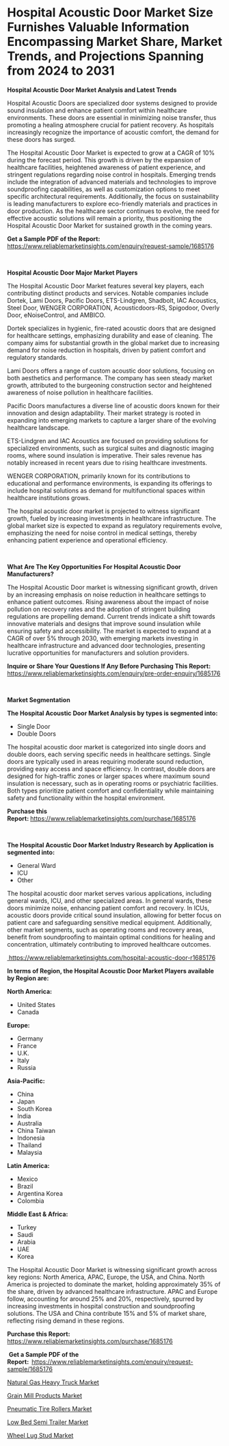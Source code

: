 <p><h1>Hospital Acoustic Door Market Size Furnishes Valuable Information Encompassing Market Share, Market Trends, and Projections Spanning from 2024 to 2031</h1></p><p><strong>Hospital Acoustic Door Market Analysis and Latest Trends</strong></p>
<p><p>Hospital Acoustic Doors are specialized door systems designed to provide sound insulation and enhance patient comfort within healthcare environments. These doors are essential in minimizing noise transfer, thus promoting a healing atmosphere crucial for patient recovery. As hospitals increasingly recognize the importance of acoustic comfort, the demand for these doors has surged.</p><p>The Hospital Acoustic Door Market is expected to grow at a CAGR of 10% during the forecast period. This growth is driven by the expansion of healthcare facilities, heightened awareness of patient experience, and stringent regulations regarding noise control in hospitals. Emerging trends include the integration of advanced materials and technologies to improve soundproofing capabilities, as well as customization options to meet specific architectural requirements. Additionally, the focus on sustainability is leading manufacturers to explore eco-friendly materials and practices in door production. As the healthcare sector continues to evolve, the need for effective acoustic solutions will remain a priority, thus positioning the Hospital Acoustic Door Market for sustained growth in the coming years.</p></p>
<p><strong>Get a Sample PDF of the Report:&nbsp;</strong> <a href="https://www.reliablemarketinsights.com/enquiry/request-sample/1685176?utm_campaign=1264&utm_medium=2&utm_source=Github&utm_content=ia&utm_term=16102024&utm_id=hospital-acoustic-door">https://www.reliablemarketinsights.com/enquiry/request-sample/1685176</a></p>
<p>&nbsp;</p>
<p><strong>Hospital Acoustic Door Major Market Players</strong></p>
<p><p>The Hospital Acoustic Door Market features several key players, each contributing distinct products and services. Notable companies include Dortek, Lami Doors, Pacific Doors, ETS-Lindgren, Shadbolt, IAC Acoustics, Steel Door, WENGER CORPORATION, Acousticdoors-RS, Spigodoor, Overly Door, eNoiseControl, and AMBICO.</p><p>Dortek specializes in hygienic, fire-rated acoustic doors that are designed for healthcare settings, emphasizing durability and ease of cleaning. The company aims for substantial growth in the global market due to increasing demand for noise reduction in hospitals, driven by patient comfort and regulatory standards.</p><p>Lami Doors offers a range of custom acoustic door solutions, focusing on both aesthetics and performance. The company has seen steady market growth, attributed to the burgeoning construction sector and heightened awareness of noise pollution in healthcare facilities.</p><p>Pacific Doors manufactures a diverse line of acoustic doors known for their innovation and design adaptability. Their market strategy is rooted in expanding into emerging markets to capture a larger share of the evolving healthcare landscape.</p><p>ETS-Lindgren and IAC Acoustics are focused on providing solutions for specialized environments, such as surgical suites and diagnostic imaging rooms, where sound insulation is imperative. Their sales revenue has notably increased in recent years due to rising healthcare investments.</p><p>WENGER CORPORATION, primarily known for its contributions to educational and performance environments, is expanding its offerings to include hospital solutions as demand for multifunctional spaces within healthcare institutions grows.</p><p>The hospital acoustic door market is projected to witness significant growth, fueled by increasing investments in healthcare infrastructure. The global market size is expected to expand as regulatory requirements evolve, emphasizing the need for noise control in medical settings, thereby enhancing patient experience and operational efficiency.</p></p>
<p>&nbsp;</p>
<p><strong>What Are The Key Opportunities For Hospital Acoustic Door Manufacturers?</strong></p>
<p><p>The Hospital Acoustic Door market is witnessing significant growth, driven by an increasing emphasis on noise reduction in healthcare settings to enhance patient outcomes. Rising awareness about the impact of noise pollution on recovery rates and the adoption of stringent building regulations are propelling demand. Current trends indicate a shift towards innovative materials and designs that improve sound insulation while ensuring safety and accessibility. The market is expected to expand at a CAGR of over 5% through 2030, with emerging markets investing in healthcare infrastructure and advanced door technologies, presenting lucrative opportunities for manufacturers and solution providers.</p></p>
<p><strong>Inquire or Share Your Questions If Any Before Purchasing This Report:</strong> <a href="https://www.reliablemarketinsights.com/enquiry/pre-order-enquiry/1685176?utm_campaign=1264&utm_medium=2&utm_source=Github&utm_content=ia&utm_term=16102024&utm_id=hospital-acoustic-door">https://www.reliablemarketinsights.com/enquiry/pre-order-enquiry/1685176</a></p>
<p>&nbsp;</p>
<p><strong>Market Segmentation</strong></p>
<p><strong>The Hospital Acoustic Door Market Analysis by types is segmented into:</strong></p>
<p><ul><li>Single Door</li><li>Double Doors</li></ul></p>
<p><p>The hospital acoustic door market is categorized into single doors and double doors, each serving specific needs in healthcare settings. Single doors are typically used in areas requiring moderate sound reduction, providing easy access and space efficiency. In contrast, double doors are designed for high-traffic zones or larger spaces where maximum sound insulation is necessary, such as in operating rooms or psychiatric facilities. Both types prioritize patient comfort and confidentiality while maintaining safety and functionality within the hospital environment.</p></p>
<p><strong>Purchase this Report:&nbsp;</strong><a href="https://www.reliablemarketinsights.com/purchase/1685176?utm_campaign=1264&utm_medium=2&utm_source=Github&utm_content=ia&utm_term=16102024&utm_id=hospital-acoustic-door">https://www.reliablemarketinsights.com/purchase/1685176</a></p>
<p>&nbsp;</p>
<p><strong>The Hospital Acoustic Door Market Industry Research by Application is segmented into:</strong></p>
<p><ul><li>General Ward</li><li>ICU</li><li>Other</li></ul></p>
<p><p>The hospital acoustic door market serves various applications, including general wards, ICU, and other specialized areas. In general wards, these doors minimize noise, enhancing patient comfort and recovery. In ICUs, acoustic doors provide critical sound insulation, allowing for better focus on patient care and safeguarding sensitive medical equipment. Additionally, other market segments, such as operating rooms and recovery areas, benefit from soundproofing to maintain optimal conditions for healing and concentration, ultimately contributing to improved healthcare outcomes.</p></p>
<p><a href="https://www.reliablemarketinsights.com/hospital-acoustic-door-r1685176?utm_campaign=1264&utm_medium=2&utm_source=Github&utm_content=ia&utm_term=16102024&utm_id=hospital-acoustic-door">&nbsp;https://www.reliablemarketinsights.com/hospital-acoustic-door-r1685176</a></p>
<p><strong>In terms of Region, the Hospital Acoustic Door Market Players available by Region are:</strong></p>
<p>
    <p> <strong> North America: </strong>
        <ul>
            <li>United States</li>
            <li>Canada</li>
        </ul>
        </p> 
    <p> <strong> Europe: </strong>
        <ul>
            <li>Germany</li>
            <li>France</li>
            <li>U.K.</li>
            <li>Italy</li>
            <li>Russia</li>
        </ul>
        </p> 
    <p> <strong> Asia-Pacific: </strong>
        <ul>
            <li>China</li>
            <li>Japan</li>
            <li>South Korea</li>
            <li>India</li>
            <li>Australia</li>
            <li>China Taiwan</li>
            <li>Indonesia</li>
            <li>Thailand</li>
            <li>Malaysia</li>
        </ul>
        </p> 
    <p> <strong> Latin America: </strong>
        <ul>
            <li>Mexico</li>
            <li>Brazil</li>
            <li>Argentina Korea</li>
            <li>Colombia</li>
        </ul>
        </p> 
    <p> <strong> Middle East & Africa: </strong>
        <ul>
            <li>Turkey</li>
            <li>Saudi</li>
            <li>Arabia</li>
            <li>UAE</li>
            <li>Korea</li>
        </ul>
    </p>
    </p>
<p><p>The Hospital Acoustic Door Market is witnessing significant growth across key regions: North America, APAC, Europe, the USA, and China. North America is projected to dominate the market, holding approximately 35% of the share, driven by advanced healthcare infrastructure. APAC and Europe follow, accounting for around 25% and 20%, respectively, spurred by increasing investments in hospital construction and soundproofing solutions. The USA and China contribute 15% and 5% of market share, reflecting rising demand in these regions.</p></p>
<p><strong>Purchase this Report: </strong><a href="https://www.reliablemarketinsights.com/purchase/1685176?utm_campaign=1264&utm_medium=2&utm_source=Github&utm_content=ia&utm_term=16102024&utm_id=hospital-acoustic-door">https://www.reliablemarketinsights.com/purchase/1685176</a></p>
<p>&nbsp;<strong>Get a Sample PDF of the Report:&nbsp;&nbsp;</strong><a href="https://www.reliablemarketinsights.com/enquiry/request-sample/1685176?utm_campaign=1264&utm_medium=2&utm_source=Github&utm_content=ia&utm_term=16102024&utm_id=hospital-acoustic-door">https://www.reliablemarketinsights.com/enquiry/request-sample/1685176</a></p>
<p><strong></strong></p>
<p><p><a href="https://www.linkedin.com/pulse/future-natural-gas-heavy-truck-market-global-forecast-s2pmc?trk=public_post_embed_feed-article-content&utm_campaign=1264&utm_medium=2&utm_source=Github&utm_content=ia&utm_term=16102024&utm_id=hospital-acoustic-door">Natural Gas Heavy Truck Market</a></p><p><a href="https://www.linkedin.com/pulse/charting-future-comprehensive-analysis-global-grain-eeeqe?trk=public_post_embed_feed-article-content&utm_campaign=1264&utm_medium=2&utm_source=Github&utm_content=ia&utm_term=16102024&utm_id=hospital-acoustic-door">Grain Mill Products Market</a></p><p><a href="https://www.linkedin.com/pulse/influencing-factors-pneumatic-tire-rollers-market-insights-n2rsc?trk=public_post_embed_feed-article-content&utm_campaign=1264&utm_medium=2&utm_source=Github&utm_content=ia&utm_term=16102024&utm_id=hospital-acoustic-door">Pneumatic Tire Rollers Market</a></p><p><a href="https://www.linkedin.com/pulse/decoding-low-bed-semi-trailer-market-signals-growth-algorithms-3f8dc?trk=public_post_embed_feed-article-content&utm_campaign=1264&utm_medium=2&utm_source=Github&utm_content=ia&utm_term=16102024&utm_id=hospital-acoustic-door">Low Bed Semi Trailer Market</a></p><p><a href="https://github.com/gdfhhhj/Market-Research-Report-List-6/blob/main/wheel-lug-stud-market.md?utm_campaign=1264&utm_medium=2&utm_source=Github&utm_content=ia&utm_term=16102024&utm_id=hospital-acoustic-door">Wheel Lug Stud Market</a></p></p>